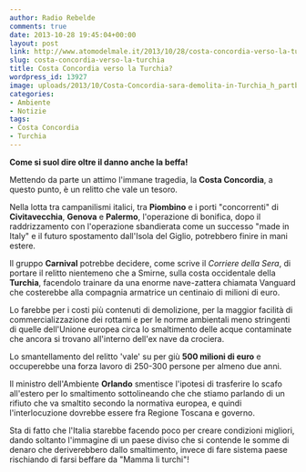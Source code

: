 ```yaml
---
author: Radio Rebelde
comments: true
date: 2013-10-28 19:45:04+00:00
layout: post
link: http://www.atomodelmale.it/2013/10/28/costa-concordia-verso-la-turchia/
slug: costa-concordia-verso-la-turchia
title: Costa Concordia verso la Turchia?
wordpress_id: 13927
image: uploads/2013/10/Costa-Concordia-sara-demolita-in-Turchia_h_partb.jpg
categories:
- Ambiente
- Notizie
tags:
- Costa Concordia
- Turchia
---
```


**Come si suol dire oltre il danno anche la beffa!**

Mettendo da parte un attimo l'immane tragedia, la **Costa Concordia**, a questo punto, è un relitto che vale un tesoro.

Nella lotta tra campanilismi italici, tra **Piombino** e i porti "concorrenti" di **Civitavecchia**, **Genova** e **Palermo**, l'operazione di bonifica, dopo il raddrizzamento con l'operazione sbandierata come un successo "made in Italy" e il futuro spostamento dall'Isola del Giglio, potrebbero finire in mani estere.

Il gruppo **Carnival** potrebbe decidere, come scrive il _Corriere della Sera_, di portare il relitto nientemeno che a Smirne, sulla costa occidentale della **Turchia**, facendolo trainare da una enorme nave-zattera chiamata Vanguard che costerebbe alla compagnia armatrice un centinaio di milioni di euro.

Lo farebbe per i costi più contenuti di demolizione, per la maggior facilità di commercializzazione dei rottami e per le norme ambientali meno stringenti di quelle dell'Unione europea circa lo smaltimento delle acque contaminate che ancora si trovano all'interno dell'ex nave da crociera.

Lo smantellamento del relitto 'vale' su per giù **500 milioni di euro** e occuperebbe una forza lavoro di 250-300 persone per almeno due anni.

Il ministro dell'Ambiente **Orlando** smentisce l'ipotesi di trasferire lo scafo all'estero per lo smaltimento sottolineando che che stiamo parlando di un rifiuto che va smaltito secondo la normativa europea, e quindi l'interlocuzione dovrebbe essere fra Regione Toscana e governo.

Sta di fatto che l'Italia starebbe facendo poco per creare condizioni migliori, dando soltanto l'immagine di un paese diviso che si contende le somme di denaro che deriverebbero dallo smaltimento, invece di fare sistema paese rischiando di farsi beffare da "Mamma li turchi"!
